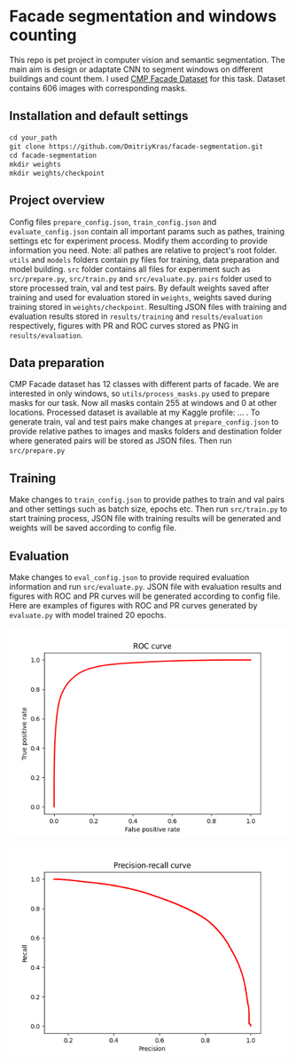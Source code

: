 # Facade segmentation and windows counting
This repo is pet project in computer vision and semantic segmentation. The main aim is design or adaptate CNN to segment windows on different buildings and count them.
I used [CMP Facade Dataset](https://cmp.felk.cvut.cz/~tylecr1/facade/) for this task. Dataset contains 606 images with corresponding masks.

## Installation and default settings
```
cd your_path
git clone https://github.com/DmitriyKras/facade-segmentation.git
cd facade-segmentation
mkdir weights
mkdir weights/checkpoint
```
## Project overview
Config files `prepare_config.json`, `train_config.json` and `evaluate_config.json` contain all important params such as pathes, training settings etc for experiment process. Modify them according to provide information you need. Note: all pathes are relative to project's root folder. `utils` and `models` folders contain py files for training, data preparation and model building. `src` folder contains all files for experiment such as `src/prepare.py`, `src/train.py` and `src/evaluate.py`. `pairs` folder used to store processed train, val and test pairs.
By default weights saved after training and used for evaluation stored in `weights`, weights saved during training stored in `weights/checkpoint`.
Resulting JSON files with training and evaluation results stored in `results/training` and `results/evaluation` respectively, figures with PR and ROC curves stored as PNG in `results/evaluation`.

## Data preparation
CMP Facade dataset has 12 classes with different parts of facade. We are interested in only windows, so `utils/process_masks.py` used to prepare masks for our task. Now all masks contain 255 at windows and 0 at other locations. Processed dataset is available at my Kaggle profile: ... . To generate train, val and test pairs make changes at `prepare_config.json` to provide relative pathes to images and masks folders and destination folder where generated pairs will be stored as JSON files. Then run `src/prepare.py`

## Training 
Make changes to `train_config.json` to provide pathes to train and val pairs and other settings such as batch size, epochs etc.
Then run `src/train.py` to start training process, JSON file with training results will be generated and weights will be saved according to config file.

## Evaluation
Make changes to `eval_config.json` to provide required evaluation information and run `src/evaluate.py`. 
JSON file with evaluation results and figures with ROC and PR curves will be generated according to config file.
Here are examples of figures with ROC and PR curves generated by `evaluate.py` with model trained 20 epochs.

![ROC curve](examples/ROC_curve.png)

![PR curve](examples/PR_curve.png)
